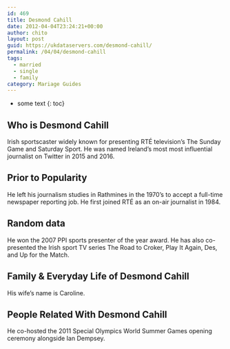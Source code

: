 ```yaml
---
id: 469
title: Desmond Cahill
date: 2012-04-04T23:24:21+00:00
author: chito
layout: post
guid: https://ukdataservers.com/desmond-cahill/
permalink: /04/04/desmond-cahill  
tags:
  - married
  - single
  - family
category: Mariage Guides
---
```


* some text
{: toc}


## Who is  Desmond Cahill
                  
                  
                  
Irish sportscaster widely known for presenting RTÉ television&#8217;s The Sunday Game and Saturday Sport. He was named Ireland&#8217;s most most influential journalist on Twitter in 2015 and 2016.
                  
                
                
                
## Prior to Popularity 
                  
                  
                  
He left his journalism studies in Rathmines in the 1970&#8217;s to accept a full-time newspaper reporting job. He first joined RTÉ as an on-air journalist in 1984.
                  
                
                
                
## Random data 
                  
                  
                  
He won the 2007 PPI sports presenter of the year award. He has also co-presented the Irish sport TV series The Road to Croker, Play It Again, Des, and Up for the Match.
                  
                
                
                
## Family & Everyday Life of Desmond Cahill
                  
                  
                  
His wife&#8217;s name is Caroline.
                  
                
                
                
## People Related With  Desmond Cahill
                  
                  
                  
He co-hosted the 2011 Special Olympics World Summer Games opening ceremony alongside Ian Dempsey.
                  
                
              
            
          
          
          
    
    
  
